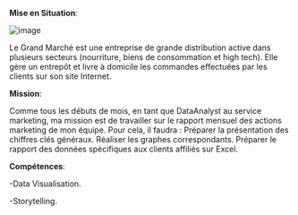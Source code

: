 **Mise en Situation**:

![image](https://github.com/user-attachments/assets/c496b3c4-f80a-4dbf-b6d5-ad9f4914da71)

Le Grand Marché est une entreprise de grande distribution active dans plusieurs secteurs (nourriture, biens de consommation et high tech). 
Elle gère un entrepôt et livre à domicile les commandes effectuées par les clients sur son site Internet.

**Mission**:

Comme tous les débuts de mois, en tant que DataAnalyst au service marketing, ma mission est de travailler sur le rapport mensuel des actions marketing de mon équipe. 
Pour cela, il  faudra : 
Préparer la présentation des chiffres clés généraux.
Réaliser les graphes correspondants.
Préparer le rapport des données spécifiques aux clients affiliés sur Excel.

**Compétences**:

-Data Visualisation.

-Storytelling.
